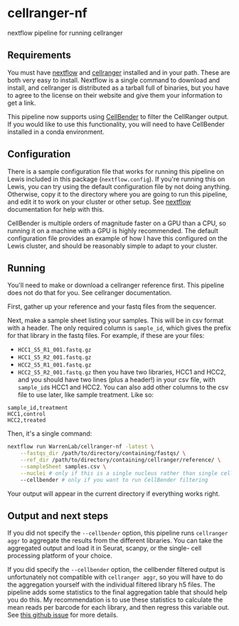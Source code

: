 # cellranger-nf
nextflow pipeline for running cellranger

## Requirements
You must have [nextflow][nf] and [cellranger][cr] installed and in your path.
These are both very easy to install. Nextflow is a single command to download
and install, and cellranger is distributed as a tarball full of binaries, but
you have to agree to the license on their website and give them your information
to get a link.

This pipeline now supports using [CellBender][cb] to filter the CellRanger
output. If you would like to use this functionality, you will need to have
CellBender installed in a conda environment.

## Configuration
There is a sample configuration file that works for running this pipeline on
Lewis included in this package (`nextflow.config`). If you're running this on
Lewis, you can try using the default configuration file by not doing anything.
Otherwise, copy it to the directory where you are going to run this pipeline,
and edit it to work on your cluster or other setup. See [nextflow][nf]
documentation for help with this.

CellBender is multiple orders of magnitude faster on a GPU than a CPU, so
running it on a machine with a GPU is highly recommended. The default
configuration file provides an example of how I have this configured on the
Lewis cluster, and should be reasonably simple to adapt to your cluster.

## Running
You'll need to make or download a cellranger reference first.
This pipeline does not do that for you. See cellranger documentation.

First, gather up your reference and your fastq files from the sequencer.

Next, make a sample sheet listing your samples. This will be in csv format with
a header. The only required column is `sample_id`, which gives the prefix for
that library in the fastq files. For example, if these are your files:
* `HCC1_S5_R1_001.fastq.gz`
* `HCC1_S5_R2_001.fastq.gz`
* `HCC2_S5_R1_001.fastq.gz`
* `HCC2_S5_R2_001.fastq.gz`
then you have two libraries, HCC1 and HCC2, and you should have two lines
(plus a header!) in your csv file, with `sample_id`s HCC1 and HCC2. You can also
add other columns to the csv file to use later, like sample treatment. Like so:
```
sample_id,treatment
HCC1,control
HCC2,treated
```

Then, it's a single command:
```bash
nextflow run WarrenLab/cellranger-nf -latest \
    --fastqs_dir /path/to/directory/containing/fastqs/ \
    --ref_dir /path/to/directory/containing/cellranger/reference/ \
    --sampleSheet samples.csv \
    --nuclei # only if this is a single nucleus rather than single cell library \
    --cellbender # only if you want to run CellBender filtering
```

Your output will appear in the current directory if everything works right.

## Output and next steps
If you did not specify the `--cellbender` option, this pipeline runs
`cellranger aggr` to aggregate the results from the different libraries. You
can take the aggregated output and load it in Seurat, scanpy, or the single-
cell processing platform of your choice.

If you did specify the `--cellbender` option, the cellbender filtered output is
unfortunately not compatible with `cellranger aggr`, so you will have to do the
aggregation yourself with the individual filtered library h5 files. The pipeline
adds some statistics to the final aggregation table that should help you do
this. My recommendation is to use these statistics to calculate the mean reads
per barcode for each library, and then regress this variable out. See
[this github issue][ghi] for more details.

[nf]: https://www.nextflow.io/
[cr]: https://support.10xgenomics.com/single-cell-gene-expression/software/downloads/latest
[cb]: https://cellbender.readthedocs.io/en/latest/
[ghi]: https://github.com/broadinstitute/CellBender/issues/46#issuecomment-563333306
